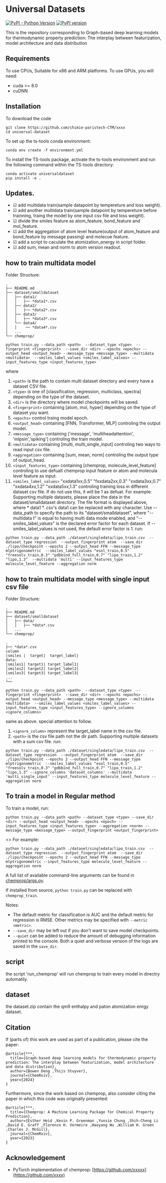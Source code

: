 [//]: # (![ChemProp Logo]&#40;docs/source/_static/images/chemprop_logo.svg&#41;)
# Universal Datasets

[![PyPI - Python Version](https://img.shields.io/pypi/pyversions/chemprop)](https://badge.fury.io/py/chemprop)
[![PyPI version](https://badge.fury.io/py/chemprop.svg)](https://badge.fury.io/py/chemprop)

This is the repository corresponding to Graph-based deep learning models for thermodynamic property prediction: The interplay between featurization, model architecture and data distribution
## Requirements
To use CPUs, Suitable for x86 and ARM platforms. 
To use GPUs, you will need:
 * cuda >= 8.0
 * cuDNN

## Installation
To download the code
```
git clone https://github.com/chimie-paristech-CTM/xxxx
cd universal-dataset
```
To set up the ts-tools conda environment:
```
conda env create -f environment.yml
```
To install the TS-tools package, activate the ts-tools environment and run the following command within the TS-tools directory:
```
conda activate universaldataset
pip install -e .
```
## Updates.
- &#9745;  add multidata train(sample datapoint by tempereture and loss weight).
- &#9745;  add another multidata train(sample datapoint by tempereture before trainning, traing the model by one input csv file and loss weight).
- &#9745;  divide the smiles feature as atom_feature, bond_feature and mol_feature.
- &#9745;  add the aggregation of atom level feature(output of atom_feature and bond_feature by message passing) and molecue feature.
- &#9745;  add a script to caculate the atomization_energy in script folder.
- &#9745;  add sum, mean and norm to atom version readout.
## how to train multidata model
Folder Structure:
```
.
├── README.md
├── dataset/smalldataset
│   ├── data1/
│   │   ├── *data1*.csv
│   ├── data2/
│   │   ├── *data2*.csv
│   ├── data3/
│   │   ├── *data3*.csv
│   └── data4/
│   │    ── *data4*.csv
│   ...    
└── chemprop/
```

```
python train.py --data_path <path>  --dataset_type <type>  --fingerprint <fingerprint>  --save_dir <dir> --epochs <epochs> --output_head <output_head> --message_type <message_type> --multidata <multidata>  --smiles_label_values <smiles_label_values> --input_features_type <input_features_type>
```
where 
1. `<path>` is the path to contain multi dataset directory and every have a dataset CSV file. 
2. `<type>` is one of [classification, regression, multiclass, spectra] depending on the type of the dataset.
3. `<dir>` is the directory where model checkpoints will be saved. 
4. `<fingerprint>` containing [atom, mol, hyper] depending on the type of dataset you want. 
5. `<epochs>` control traing model epoch. 
6. `<output_head>`  containing [FNN, Transformer, MLP] controling the output model.
7. `<message_type>` containing ['message', 'multiheadattention', 'mlpsin','spiking'] controling the train model.
8. `<multidata>` containing [multi, multi_single_input] controling two ways to read input csv file.
9. `<aggregation>` containing [sum, mean, norm] controling the output type of output_head.
10. `<input_features_type>` containing [chemprop, molecule_level_feature] controling to use defualt chemprop input feature or atom and molecula level feature as input.
11. `<smiles_label_values>` "xxdata1xx,0.5" "fxxdata2xx,0.3" "xxdata3xx,0.7" "xxdata4xx,1.2" "xxdata5xx,1.3" controling training loss in different dataset csv file. If do not use this, it will be 1 as defuat.
For example:
Supporting multiple datasets, please place the data in the dataset/smalldataset directory. The file format is displayed above, where * data1 *. csv's data1 can be replaced with any character. Use -- data_path to specify the path to its "dataset/smalldataset", where "--multidata t" is equal to having multi data mode enabled, and "--smiles_label_values" is the declared error factor for each dataset. If -- smiles_label_values is not used, the default error factor is 1.
run:
```
python train.py --data_path ./dataset/singledata/lipo_train.csv  --dataset_type regression  --output_fingerprint atom  --save_dir ./lipo/checkpoint --epochs 2 --output_head FFN --message_type mlptrigonometric  --smiles_label_values "esol_train,0.5" "freesolv_train,0.3" "pdbbind_full_train,0.7" "lipo_train,1.2" "lipo,1.3"  --multidata 'multi' --input_features_type molecule_level_feature --aggregation norm
```

## how to train multidata model with single input csv file
Folder Structure:
```
.
├── README.md
├── dataset/smalldataset
│   ├── data/
│   │   ├── *data*.csv
│   ...    
└── chemprop/
```
```
.
├── *data*.csv
column
|smiles |  target|  target_label|
data:
│smiles1| target1| target_label1|  
│smiles2| target2| target_label2|     
│smiles3| target3| target_label3|    
...   
└── 
```
```
python train.py --data_path <path>  --dataset_type <type>  --fingerprint <fingerprint>  --save_dir <dir> --epochs <epochs> --output_head <output_head> --message_type <message_type> --multidata <multidata>  --smiles_label_values <smiles_label_values> --input_features_type <input_features_type> --ignore_columns <ignore_columns>
```
same as above. special attention to follow.
1. `<ignore_column>` represent the target_label name in the csv file.
2. `<path>` is the csv file path not the dir path.
Supporting multiple datasets with a sum csv file.
run:
```
python train.py --data_path ./dataset/singledata/lipo_train.csv  --dataset_type regression  --output_fingerprint atom  --save_dir ./lipo/checkpoint --epochs 2 --output_head FFN --message_type mlptrigonometric  --smiles_label_values "esol_train,0.5" "freesolv_train,0.3" "pdbbind_full_train,0.7" "lipo_train,1.2" "lipo,1.3" --ignore_columns 'dataset_columns' --multidata 'multi_single_input' --input_features_type molecule_level_feature --aggregation norm
```
## To train a model in Regular method
To train a model, run:
```
python train.py --data_path <path> --dataset_type <type> --save_dir <dir> --output_head <output_head> --epochs <epoch> --input_features_type <input_features_type> --aggregation <norm> --message_type <message_type> --output_fingerprint <output_fingerprint>
```
<>
For example:
```
python train.py --data_path ./dataset/singledata/lipo_train.csv  --dataset_type regression  --output_fingerprint atom  --save_dir ./lipo/checkpoint --epochs 2 --output_head FFN --message_type mlptrigonometric --input_features_type molecule_level_feature --aggregation norm
```

A full list of available command-line arguments can be found in [chemprop/args.py](https://github.com/xxxx).

If installed from source, `python train.py` can be replaced with `chemprop_train`.

Notes:
* The default metric for classification is AUC and the default metric for regression is RMSE. Other metrics may be specified with `--metric <metric>`.
* `--save_dir` may be left out if you don't want to save model checkpoints.
* `--quiet` can be added to reduce the amount of debugging information printed to the console. Both a quiet and verbose version of the logs are saved in the `save_dir`.

## script
the script 'run_chemprop' will run chemprop to train every model in directry automatily.
## dataset
the dataset.zip contain the qm9 enthalpy and paton atomization enrgy dataset.
## Citation
If (parts of) this work are used as part of a publication, please cite the paper:
```
@article{***,
  title={Graph-based deep learning models for thermodynamic property prediction: The interplay between featurization, model architecture and data distribution},
  author={Bowen Deng ,Thijs Stuyver},
  journal={ChemRxiv},
  year={2024}
}
```
Furthermore, since the work based on chemprop, also consider citing the paper in which this code was originally presented:
```
@article{***,
  title={Chemprop: A Machine Learning Package for Chemical Property Prediction},
  author={Esther Heid ,Kevin P. Greenman ,Yunsie Chung ,Shih-Cheng Li ,David E. Graff ,Florence H. Vermeire ,Haoyang Wu ,William H. Green ,Charles J. McGill},
  journal={ChemRxiv},
  year={2023}
}
```
## Acknowledgement

- PyTorch implementation of chemprop: [https://github.com/xxxxx](https://github.com/xxxx)
